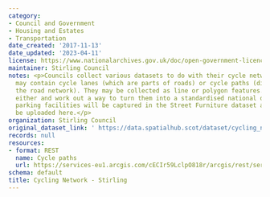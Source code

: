 ```yaml
---
category:
- Council and Government
- Housing and Estates
- Transportation
date_created: '2017-11-13'
date_updated: '2023-04-11'
license: https://www.nationalarchives.gov.uk/doc/open-government-licence/version/3/
maintainer: Stirling Council
notes: <p>Councils collect various datasets to do with their cycle network. These
  may contain cycle lanes (which are parts of roads) or cycle paths (distinct from
  the road network). They may be collected as line or polygon features. We'll accept
  either and work out a way to turn them into a standardised national dataset. Cycle
  parking facilities will be captured in the Street Furniture dataset and should not
  be uploaded here.</p>
organization: Stirling Council
original_dataset_link: ' https://data.spatialhub.scot/dataset/cycling_network-st'
records: null
resources:
- format: REST
  name: Cycle paths
  url: https://services-eu1.arcgis.com/cECIr59LclpO818r/arcgis/rest/services/Transportation_Cycle_Paths_Current/FeatureServer/1/query?outFields=*&where=1%3D1
schema: default
title: Cycling Network - Stirling
---
```

